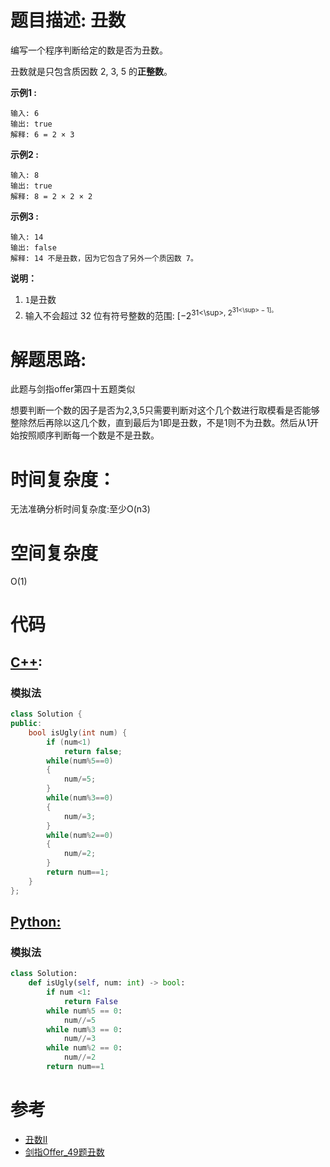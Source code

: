 # 题目描述:  丑数

编写一个程序判断给定的数是否为丑数。

丑数就是只包含质因数 2, 3, 5 的**正整数**。

**示例1 :**
```
输入: 6
输出: true
解释: 6 = 2 × 3
```

**示例2 :**
```
输入: 8
输出: true
解释: 8 = 2 × 2 × 2
```

**示例3 :**
```
输入: 14
输出: false 
解释: 14 不是丑数，因为它包含了另外一个质因数 7。
```

**说明：**
  1. ``1``是丑数
  2. 输入不会超过 32 位有符号整数的范围: [−2<sup>31<\sup>,  2<sup>31<\sup> − 1]。

  
# 解题思路:
此题与剑指offer第四十五题类似

想要判断一个数的因子是否为2,3,5只需要判断对这个几个数进行取模看是否能够整除然后再除以这几个数，直到最后为1即是丑数，不是1则不为丑数。然后从1开始按照顺序判断每一个数是不是丑数。
 
# 时间复杂度：
  无法准确分析时间复杂度:至少O(n3)
  
# 空间复杂度
  O(1)
  
# 代码

## [C++](./Ugly-Number.cpp):

###  模拟法
```c++
class Solution {
public:
    bool isUgly(int num) {
        if (num<1)
            return false;
        while(num%5==0)
        {
            num/=5;
        }
        while(num%3==0)
        {
            num/=3;
        }
        while(num%2==0)
        {
            num/=2;
        }
        return num==1;
    }
};
```

## [Python:](https://github.com/bryceustc/LeetCode_Note/blob/master/python/Search-A-2D-Matrix-II/Search-A-2D-Matrix-II.py)
###  模拟法
```python
class Solution:
    def isUgly(self, num: int) -> bool:
        if num <1:
            return False
        while num%5 == 0:
            num//=5
        while num%3 == 0:
            num//=3
        while num%2 == 0:
            num//=2
        return num==1
```

# 参考

  -  [丑数II](https://github.com/bryceustc/LeetCode_Note/blob/master/cpp/Ugly-Number-II/README.md)
  -  [剑指Offer_49题丑数](https://github.com/bryceustc/CodingInterviews/blob/master/UglyNumber/README.md)



